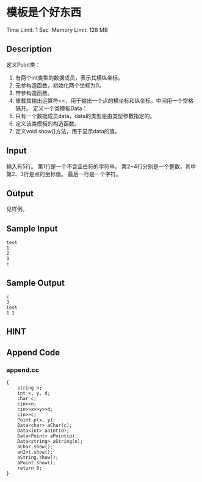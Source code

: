 # 模板是个好东西
Time Limit: 1 Sec  Memory Limit: 128 MB


## Description
定义Point类：
1. 有两个int类型的数据成员，表示其横纵坐标。
2. 无参构造函数，初始化两个坐标为0。
3. 带参构造函数。
4. 重载其输出运算符<<，用于输出一个点的横坐标和纵坐标，中间用一个空格隔开。
定义一个类模板Data：
1. 只有一个数据成员data，data的类型是由类型参数指定的。
2. 定义该类模板的构造函数。
3. 定义void show()方法，用于显示data的值。


## Input
输入有5行。
第1行是一个不含空白符的字符串。
第2~4行分别是一个整数，其中第2、3行是点的坐标值。
最后一行是一个字符。


## Output
见样例。


## Sample Input
```
test
1
2
3
c

```
## Sample Output
```
c
3
test
1 2

```

## HINT


## Append Code
### append.cc
```cppint main()
{
    string n;
    int x, y, d;
    char c;
    cin>>n;
    cin>>x>>y>>d;
    cin>>c;
    Point p(x, y);
    Data<char> aChar(c);
    Data<int> anInt(d);
    Data<Point> aPoint(p);
    Data<string> aString(n);
    aChar.show();
    anInt.show();
    aString.show();
    aPoint.show();
    return 0;
}
```
